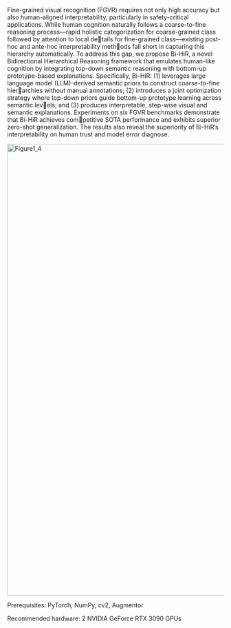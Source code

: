 Fine-grained visual recognition (FGVR) requires not only high accuracy but also
human-aligned interpretability, particularly in safety-critical applications. While
human cognition naturally follows a coarse-to-fine reasoning process—rapid
holistic categorization for coarse-grained class followed by attention to local details for fine-grained class—existing post-hoc and ante-hoc interpretability methods fall short in capturing this hierarchy automatically. To address this gap, we
propose Bi-HiR, a novel Bidirectional Hierarchical Reasoning framework that
emulates human-like cognition by integrating top-down semantic reasoning with
bottom-up prototype-based explanations. Specifically, Bi-HiR: (1) leverages large
language model (LLM)-derived semantic priors to construct coarse-to-fine hierarchies without manual annotations; (2) introduces a joint optimization strategy
where top-down priors guide bottom-up prototype learning across semantic levels; and (3) produces interpretable, step-wise visual and semantic explanations.
Experiments on six FGVR benchmarks demonstrate that Bi-HiR achieves competitive SOTA performance and exhibits superior zero-shot generalization. The
results also reveal the superiority of Bi-HiR’s interpretability on human trust and
model error diagnose.

<img width="2060" height="1049" alt="Figure1_4" src="https://github.com/user-attachments/assets/ce9ec347-c64d-4ca3-9d15-3ebdda72e6ab" />



Prerequisites: PyTorch, NumPy, cv2, Augmentor

Recommended hardware: 2 NVIDIA GeForce RTX 3090 GPUs
